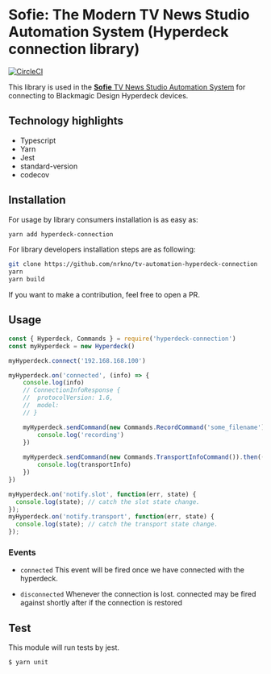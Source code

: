 
# Sofie: The Modern TV News Studio Automation System (Hyperdeck connection library)

[![CircleCI](https://circleci.com/gh/nrkno/tv-automation-hyperdeck-connection.svg?style=svg)](https://circleci.com/gh/nrkno/tv-automation-hyperdeck-connection)

This library is used in the [**Sofie** TV News Studio Automation System](https://github.com/nrkno/Sofie-TV-automation/) for connecting to Blackmagic Design Hyperdeck devices.

## Technology highlights
- Typescript
- Yarn
- Jest
- standard-version
- codecov

## Installation

For usage by library consumers installation is as easy as:
```sh
yarn add hyperdeck-connection
```

For library developers installation steps are as following:
```sh
git clone https://github.com/nrkno/tv-automation-hyperdeck-connection
yarn
yarn build
```

If you want to make a contribution, feel free to open a PR.

## Usage

```javascript
const { Hyperdeck, Commands } = require('hyperdeck-connection')
const myHyperdeck = new Hyperdeck()

myHyperdeck.connect('192.168.168.100')

myHyperdeck.on('connected', (info) => {
	console.log(info)
	// ConnectionInfoResponse {
	//  protocolVersion: 1.6,
	//  model: 
	// }

	myHyperdeck.sendCommand(new Commands.RecordCommand('some_filename')).then(() => {
		console.log('recording')
	})
	
	myHyperdeck.sendCommand(new Commands.TransportInfoCommand()).then((transportInfo) => {
		console.log(transportInfo)
	})
})

myHyperdeck.on('notify.slot', function(err, state) {
  console.log(state); // catch the slot state change.
});
myHyperdeck.on('notify.transport', function(err, state) {
  console.log(state); // catch the transport state change.
});
```

### Events

- `connected`
This event will be fired once we have connected with the hyperdeck.

- `disconnected`
Whenever the connection is lost. connected may be fired against shortly after if the connection is restored

## Test

This module will run tests by jest.
```sh
$ yarn unit
```